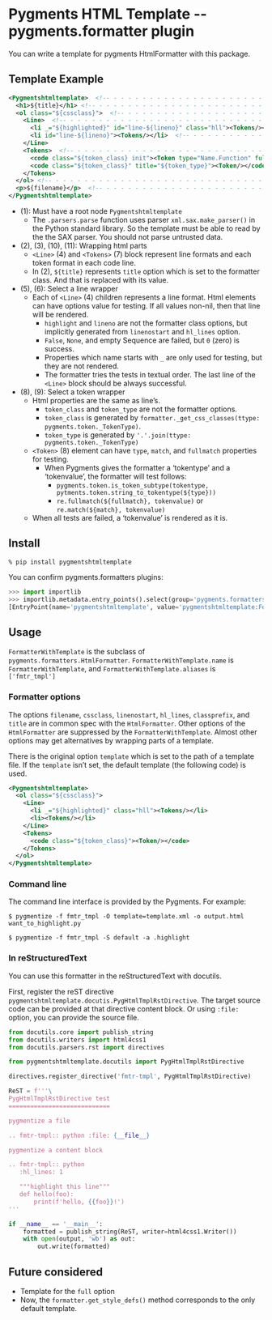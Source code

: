 # Pygments HTML Template --  pygments.formatter plugin

You can write a template for pygments HtmlFormatter with this package.

## Template Example

``` xml
<Pygmentshtmltemplate>  <!-- - - - - - - - - - - - - - - - - - - - - - - - - - - - - - - - - - - - - -(1)-->
  <h1>${title}</h1> <!-- - - - - - - - - - - - - - - - - - - - - - - - - - - - - - - - - - - - - - - -(2)-->
  <ol class="${cssclass}">  <!-- - - - - - - - - - - - - - - - - - - - - - - - - - - - - - - - - - - -(3)-->
    <Line>  <!-- - - - - - - - - - - - - - - - - - - - - - - - - - - - - - - - - - - - - - - - - - - -(4)-->
      <li _="${highlighted}" id="line-${lineno}" class="hll"><Tokens/></li> <!-- - - - - - - - - - - -(5)-->
      <li id="line-${lineno}"><Tokens/></li>  <!-- - - - - - - - - - - - - - - - - - - - - - - - - - -(6)-->
    </Line>
    <Tokens>  <!-- - - - - - - - - - - - - - - - - - - - - - - - - - - - - - - - - - - - - - - - - - -(7)-->
      <code class="${token_class} init"><Token type="Name.Function" fullmatch="__init__"/></code> <!--(8)-->
      <code class="${token_class}" title="${token_type}"><Token/></code>  <!-- - - - - - - - - - - - -(9)-->
    </Tokens>
  </ol> <!-- - - - - - - - - - - - - - - - - - - - - - - - - - - - - - - - - - - - - - - - - - - - - (10)-->
  <p>${filename}</p>  <!-- - - - - - - - - - - - - - - - - - - - - - - - - - - - - - - - - - - - - - (11)-->
</Pygmentshtmltemplate>
```

- (1): Must have a root node `Pygmentshtmltemplate`
  - The `.parsers.parse` function uses parser `xml.sax.make_parser()` in the Python standard library. So the template must be able to read by the the SAX parser. You should not parse untrusted data.
- (2), (3), (10), (11): Wrapping html parts
  - `<Line>` (4) and `<Tokens>` (7) block represent line formats and each token format in each code line.
  - In (2), `${title}` represents `title` option which is set to the formatter class. And that is replaced with its value.
- (5), (6): Select a line wrapper
  - Each of `<Line>` (4) children represents a line format. Html elements can have options value for testing. If all values non-nil, then that line will be rendered.
    - `highlight` and `lineno` are not the formatter class options, but implicitly generated from `linenostart` and `hl_lines` option.
	- `False`, `None`, and empty Sequence are failed, but `0` (zero) is success.
	- Properties which name starts with `_` are only used for testing, but they are not rendered.
	- The formatter tries the tests in textual order. The last line of the `<Line>` block should be always successful.
- (8), (9): Select a token wrapper
  - Html properties are the same as line’s.
    - `token_class` and `token_type` are not the formatter options.
	- `token_class` is generated by `formatter._get_css_classes(ttype: pygments.token._TokenType)`.
	- `token_type` is generated by `'.'.join(ttype: pygments.token._TokenType)`
  - `<Token>` (8) element can have `type`, `match`, and `fullmatch` properties for testing.
    - When Pygments gives the formatter a ‘tokentype’ and a ‘tokenvalue’, the formatter will test follows:
	  - `pygments.token.is_token_subtype(tokentype, pytments.token.string_to_tokentype(${type}))`
	  - `re.fullmatch(${fullmatch}, tokenvalue)` or `re.match(${match}, tokenvalue)`
  - When all tests are failed, a ‘tokenvalue’ is rendered as it is.

## Install

```
% pip install pygmentshtmltemplate
```

You can confirm pygments.formatters plugins:

``` python
>>> import importlib
>>> importlib.metadata.entry_points().select(group='pygments.formatters')
[EntryPoint(name='pygmentshtmltemplate', value='pygmentshtmltemplate:FormatterWithTemplate', group='pygments.formatters')]
```

## Usage

`FormatterWithTemplate` is the subclass of `pygments.formatters.HtmlFormatter`. `FormatterWithTemplate.name` is `FormatterWithTemplate`, and `FormatterWithTemplate.aliases` is `['fmtr_tmpl']`

### Formatter options

The options `filename`, `cssclass`, `linenostart`, `hl_lines`, `classprefix`, and `title` are in common spec with the `HtmlFormatter`. Other options of the `HtmlFormatter` are suppressed by the `FormatterWithTemplate`. Almost other options may get alternatives by wrapping parts of a template.

There is the original option `template` which is set to the path of a template file. If the `template` isn’t set, the default template (the following code) is used.

``` xml
<Pygmentshtmltemplate>
  <ol class="${cssclass}">
    <Line>
      <li _="${highlighted}" class="hll"><Tokens/></li>
      <li><Tokens/></li>
    </Line>
    <Tokens>
      <code class="${token_class}"><Token/></code>
    </Tokens>
  </ol>
</Pygmentshtmltemplate>
```

### Command line

The command line interface is provided by the Pygments. For example:

```
$ pygmentize -f fmtr_tmpl -O template=template.xml -o output.html want_to_highlight.py

$ pygmentize -f fmtr_tmpl -S default -a .highlight
```

### In reStructuredText

You can use this formatter in the reStructuredText with docutils.

First, register the reST directive `pygmentshtmltemplate.docutis.PygHtmlTmplRstDirective`. The target source code can be provided at that directive content block. Or using `:file:` option, you can provide the source file.

``` python
from docutils.core import publish_string
from docutils.writers import html4css1
from docutils.parsers.rst import directives

from pygmentshtmltemplate.docutils import PygHtmlTmplRstDirective

directives.register_directive('fmtr-tmpl', PygHtmlTmplRstDirective)

ReST = f'''\
PygHtmlTmplRstDirective test
============================

pygmentize a file

.. fmtr-tmpl:: python :file: {__file__}

pygmentize a content block

.. fmtr-tmpl:: python
   :hl_lines: 1

   """highlight this line"""
   def hello(foo):
       print(f'hello, {{foo}}!')
'''

if __name__ == '__main__':
    formatted = publish_string(ReST, writer=html4css1.Writer())
    with open(output, 'wb') as out:
        out.write(formatted)
```

## Future considered

- Template for the `full` option
- Now, the `formatter.get_style_defs()` method corresponds to the only default template.
